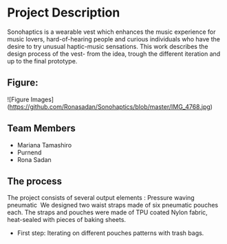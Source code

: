 # Project Description 
Sonohaptics is a wearable vest which enhances the music experience for music lovers, hard-of-hearing people and curious individuals who have the desire to try unusual haptic-music sensations.
This work describes the design process of the vest- from the idea, trough the different iteration and up to the final prototype.

## Figure:
![Figure Images] (https://github.com/Ronasadan/Sonohaptics/blob/master/IMG_4768.jpg)


## Team Members
 * Mariana Tamashiro
 * Purnend
 * Rona Sadan

## The process 
The project consists of several output elements : 
Pressure waving pneumatic  We designed two waist straps made of six pneumatic pouches each. The straps and pouches were made of TPU coated Nylon fabric, heat-sealed with pieces of baking sheets.

* First step: Iterating on different pouches patterns with trash bags. 



